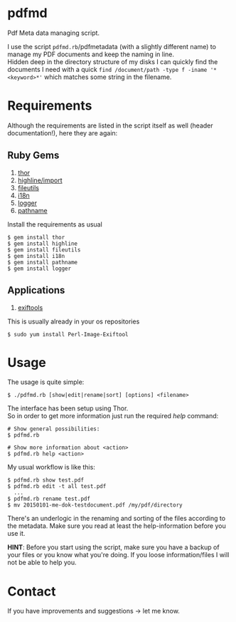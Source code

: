 # pdfmd
Pdf Meta data managing script.

I use the script `pdfmd.rb`/pdfmetadata (with a slightly different name) to manage my PDF documents and keep the naming in line.  
Hidden deep in the directory structure of my disks I can quickly find the
documents I need with a quick `find /document/path -type f -iname
'*<keyword>*'` which matches some string in the filename.

# Requirements

Although the requirements are listed in the script itself as well (header documentation!), here they are again:

## Ruby Gems

1. [thor](https://rubygems.org/gems/thor)
2. [highline/import](https://rubygems.org/gems/highline)
3. [fileutils](https://rubygems.org/gems/fileutils)
4. [i18n](https://rubygems.org/gems/i18n)
5. [logger]()
6. [pathname]()

Install the requirements as usual

```
$ gem install thor
$ gem install highline
$ gem install fileutils
$ gem install i18n
$ gem install pathname
$ gem install logger
```

## Applications

1. [exiftools](http://www.sno.phy.queensu.ca/~phil/exiftool/)

This is usually already in your os repositories

```
$ sudo yum install Perl-Image-Exiftool
```

# Usage

The usage is quite simple:

```
$ ./pdfmd.rb [show|edit|rename|sort] [options] <filename>
```

The interface has been setup using Thor.  
So in order to get more information just run the required _help_ command:

```
# Show general possibilities:
$ pdfmd.rb 

# Show more information about <action>
$ pdfmd.rb help <action>
```

My usual workflow is like this:

``` 
$ pdfmd.rb show test.pdf
$ pdfmd.rb edit -t all test.pdf
  ...
$ pdfmd.rb rename test.pdf
$ mv 20150101-me-dok-testdocument.pdf /my/pdf/directory
``` 

There's an underlogic in the renaming and sorting of the files according to the metadata. Make sure you read at least the help-information before you use it.


__HINT__: Before you start using the script, make sure you have a backup of your files or you know what you're doing. If you loose information/files I will not be able to help you.

# Contact

If you have improvements and suggestions -> let me know.

